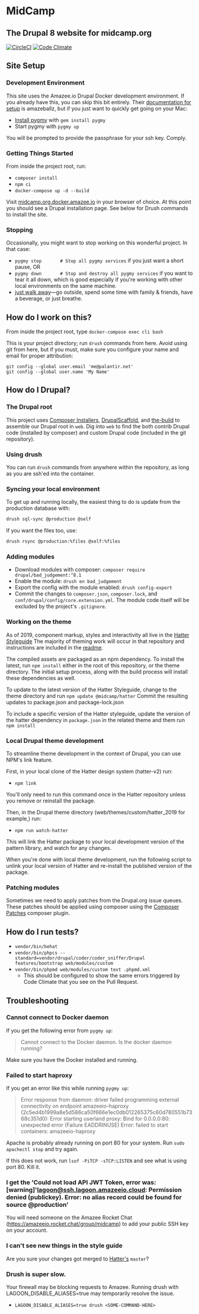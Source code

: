 # MidCamp
## The Drupal 8 website for midcamp.org
[![CircleCI](https://circleci.com/gh/MidCamp/midcamp.svg?style=shield)](https://circleci.com/gh/MidCamp/midcamp)
[![Code Climate](https://codeclimate.com/github/MidCamp/midcamp/badges/gpa.svg)](https://codeclimate.com/github/MidCamp/midcamp)

## Site Setup

###  Development Environment

This site uses the Amazee.io Drupal Docker development environment. If you already have this, you can skip this bit entirely. Their [documentation for setup](https://docs.amazee.io/local_docker_development/local_docker_development.html) is amazeballz, but if you just want to quickly get going on your Mac:

- [Install pygmy](https://pygmy.readthedocs.io/en/master/installation/l) with `gem install pygmy`
- Start pygmy with `pygmy up`

You will be prompted to provide the passphrase for your ssh key. Comply.


### Getting Things Started

From inside the project root, run:

- `composer install`
- `npm ci`
- `docker-compose up -d --build`

Visit [midcamp.org.docker.amazee.io](http://midcamp.org.docker.amazee.io) in your browser of choice.  At this point you should see a Drupal installation page.  See below for Drush commands to install the site. 

### Stopping

Occasionally, you might want to stop working on this wonderful project. In that case:

- `pygmy stop       # Stop all pygmy services` if you just want a short pause, OR
- `pygmy down       # Stop and destroy all pygmy services` if you want to tear it all down, which is good especially if you're working with other local environments on the same machine.
- [just walk away](https://media.giphy.com/media/l0HlSlZmYf7lN2DEk/giphy.gif)—go outside, spend some time with family & friends, have a beverage, or just breathe.

## How do I work on this?

From inside the project root, type `docker-compose exec cli bash`

This is your project directory; run `drush` commands from here. Avoid using git from here, but if you must, make sure you configure your name and email for proper attribution:

```
git config --global user.email 'me@palantir.net'
git config --global user.name 'My Name'
```

## How do I Drupal?

### The Drupal root

This project uses [Composer Installers](https://github.com/composer/installers), [DrupalScaffold](https://github.com/drupal-composer/drupal-scaffold), and [the-build](https://github.com/palantirnet/the-build) to assemble our Drupal root in `web`. Dig into `web` to find the both contrib Drupal code (installed by composer) and custom Drupal code (included in the git repository).

### Using drush

You can run `drush` commands from anywhere within the repository, as long as you are ssh'ed into the container.

### Syncing your local environment

To get up and running locally, the easiest thing to do is update from the production database with:

```bash
drush sql-sync @production @self
```

If you want the files too, use:

```bash
drush rsync @production:%files @self:%files
```

### Adding modules

* Download modules with composer: `composer require drupal/bad_judgement:^8.1`
* Enable the module: `drush en bad_judgement`
* Export the config with the module enabled: `drush config-export`
* Commit the changes to `composer.json`, `composer.lock`, and `conf/drupal/config/core.extension.yml`. The module code itself will be excluded by the project's `.gitignore`.

### Working on the theme

As of 2019, component markup, styles and interactivity all live in the [Hatter Styleguide](https://github.com/MidCamp/hatter-v2)
The majority of theming work will occur in that repository and instructions are included in the [readme](https://github.com/MidCamp/hatter-v2/blob/master/README.md). 

The compiled assets are packaged as an npm dependency. To install the latest, run `npm install` either in the root of this
repository, or the theme directory. The initial setup process, along with the build process will install these
dependencies as well.

To update to the latest version of the Hatter Styleguide, change to the theme directory
and run `npm update @midcamp/hatter` Commit the resulting updates to package.json 
and package-lock.json

To include a specific version of the Hatter styleguide, update the version of the hatter dependency in `package.json` in
the related theme and them run `npm install`

### Local Drupal theme development

To streamline theme development in the context of Drupal, you can use NPM's link feature. 

First, in your local clone of the Hatter design system (hatter-v2) run:

* `npm link`

You'll only need to run this command once in the Hatter repository unless you remove or reinstall the package.

Then, in the Drupal theme directory (web/themes/custom/hatter_2019 for example,) run:

* `npm run watch-hatter`

This will link the Hatter package to your local development version of the pattern library, and watch for any changes.

When you're done with local theme development, run the following script to unlink your local version of Hatter and
re-install the published version of the package.

### Patching modules

Sometimes we need to apply patches from the Drupal.org issue queues. These patches should be applied using composer using the [Composer Patches](https://github.com/cweagans/composer-patches) composer plugin.

## How do I run tests?

* `vendor/bin/behat`
* `vendor/bin/phpcs --standard=vendor/drupal/coder/coder_sniffer/Drupal features/bootstrap web/modules/custom`
* `vendor/bin/phpmd web/modules/custom text .phpmd.xml`
  * This should be configured to show the same errors triggered by Code Climate that you see on the Pull Request.

## Troubleshooting

### Cannot connect to Docker daemon
If you get the following error from `pygmy up`:
> Cannot connect to the Docker daemon. Is the docker daemon running?

Make sure you have the Docker installed and running.

### Failed to start haproxy
If you get an error like this while running `pygmy up`:
> Error response from daemon: driver failed programming external connectivity on endpoint amazeeio-haproxy (2c5ed4b1999a8e5d586ca50f666e1ec0db012265375c60d780551b7368c351d0): Error starting userland proxy: Bind for 0.0.0.0:80: unexpected error (Failure EADDRINUSE)
> Error: failed to start containers: amazeeio-haproxy

Apache is probably already running on port 80 for your system. Run `sudo apachectl stop` and try again.

If this does not work, run `lsof -PiTCP -sTCP:LISTEN` and see what is using port 80. Kill it.

### I get the 'Could not load API JWT Token, error was:                                  [warning]'lagoon@ssh.lagoon.amazeeio.cloud: Permission denied (publickey). Error: no alias record could be found for source @production'

You will need someone on the Amazee Rocket Chat (https://amazeeio.rocket.chat/group/midcamp) to add your public SSH key on your account.  


### I can't see new things in the style guide

Are you sure your changes got merged to [Hatter's](https://github.com/MidCamp/hatter-v2) `master`?

### Drush is super slow.

Your firewall may be blocking requests to Amazee. Running drush with LAGOON_DISABLE_ALIASES=true 
may temporarily resolve the issue.

* `LAGOON_DISABLE_ALIASES=true drush <SOME-COMMAND-HERE>`
